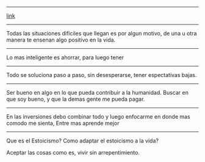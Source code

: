 ____
[link](https://www.youtube.com/watch?v=O84rpWbqbM8)
____

Todas las situaciones dificiles que llegan es por algun motivo, de una u otra manera te ensenan algo positivo en la vida.

___

Lo mas inteligente es ahorrar, para luego tener

____

Todo se soluciona paso a paso, sin desesperarse, tener espectativas bajas.

____

Ser bueno en algo en lo que pueda contribuir a la humanidad.
Buscar en que soy bueno, y que la demas gente me pueda pagar.

____

En las inversiones debo combinar todo y luego enfocarme en donde mas comodo me sienta, Entre mas aprende mejor

____
Que es el Estoicismo?
Como adaptar el estoicismo a la vida?

Aceptar las cosas como es, vivir sin arrepentimiento.